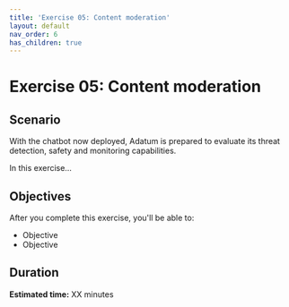 ```yaml
---
title: 'Exercise 05: Content moderation'
layout: default
nav_order: 6
has_children: true
---
```


# Exercise 05: Content moderation

## Scenario

With the chatbot now deployed, Adatum is prepared to evaluate its threat detection, safety and monitoring capabilities.

In this exercise…

## Objectives

After you complete this exercise, you'll be able to:

 - Objective
 - Objective

## Duration

**Estimated time:** XX minutes
